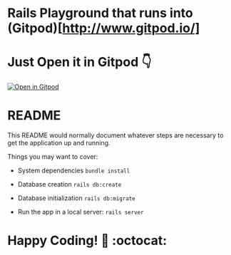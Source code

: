 # Rails Playground that runs into (Gitpod)[http://www.gitpod.io/]

# Just Open it in Gitpod :point_down:
[![Open in Gitpod](https://gitpod.io/button/open-in-gitpod.svg)](https://gitpod.io/#https://github.com/railsgirls-argentina/railsgirls_playground_app)


# README
This README would normally document whatever steps are necessary to get the
application up and running.

Things you may want to cover:

* System dependencies `bundle install`

* Database creation `rails db:create` 

* Database initialization `rails db:migrate`

* Run the app in a local server: `rails server`

# Happy Coding! :rainbow: :octocat:
